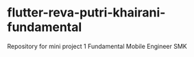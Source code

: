 # flutter-reva-putri-khairani-fundamental
Repository for mini project 1 Fundamental Mobile Engineer SMK
